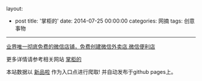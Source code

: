 layout: 
  - post 
title: '掌柜的' 
date: 2014-07-25 00:00:00 
categories: 网摘 
tags: 创意事物 
---

<a href="http://xinpinla.com/product/247" title="查看产品详情">
								业界唯一彻底免费的微信店铺，免费创建微信外卖店,微信便利店							</a>  

更多详情请参考相关网站 [掌柜的](http://www.zhanguide.com)  

本站数据以 [新品啦](http://xinpinla.com/) 作为入口点进行爬取! 并自动发布于github pages上。  
